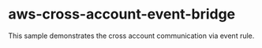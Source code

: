 # aws-cross-account-event-bridge
This sample demonstrates the cross account communication via event rule. 
